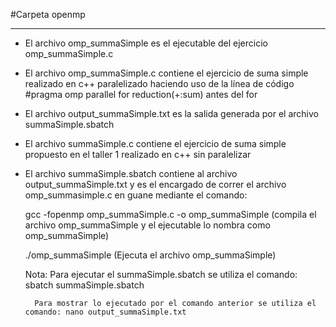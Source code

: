 
#Carpeta openmp

***

* El archivo omp_summaSimple es el ejecutable del ejercicio omp_summaSimple.c
* El archivo omp_summaSimple.c contiene el ejercicio de suma simple realizado en c++ paralelizado haciendo uso 
  de la línea de código  #pragma omp parallel for reduction(+:sum) antes del for
* El archivo output_summaSimple.txt es la salida generada por el archivo summaSimple.sbatch
* El archivo summaSimple.c contiene el ejercicio de suma simple propuesto en el taller 1 realizado en c++ sin paralelizar
* El archivo summaSimple.sbatch contiene al archivo output_summaSimple.txt y es el encargado de correr el archivo omp_summasimple.c en guane
  mediante el comando:
  
  gcc -fopenmp omp_summaSimple.c -o omp_summaSimple (compila el archivo omp_summaSimple y el ejecutable lo nombra como omp_summaSimple)
 
  ./omp_summaSimple (Ejecuta el archivo omp_summaSimple)
  
  Nota: Para ejecutar el summaSimple.sbatch se utiliza el comando: sbatch summaSimple.sbatch
  
        Para mostrar lo ejecutado por el comando anterior se utiliza el comando: nano output_summaSimple.txt
  
